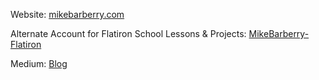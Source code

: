 Website: [mikebarberry.com](https://mikebarberry.com)

Alternate Account for Flatiron School Lessons & Projects: [MikeBarberry-Flatiron](https://github.com/MikeBarberry-Flatiron)
 
Medium: [Blog](https://mikebarberry.medium.com/)
 
